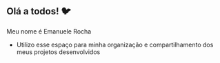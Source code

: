 ## Olá a todos! 🐦

Meu nome é Emanuele Rocha
- Utilizo esse espaço para minha organização e compartilhamento dos meus projetos desenvolvidos 
